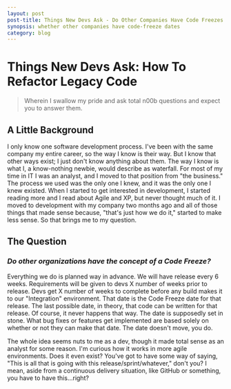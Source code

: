 ```yaml
---
layout: post
post-title: Things New Devs Ask - Do Other Companies Have Code Freezes
synopsis: whether other companies have code-freeze dates
category: blog
---      
```

        
# Things New Devs Ask: How To Refactor Legacy Code         
>Wherein I swallow my pride and ask total n00b questions and expect you to answer them.

## A Little Background

 I only know one software development process. I've been with the same company my entire career, so the way I know is their way. But I know that other ways exist; I just don't know anything about them. The way I know is what I, a know-nothing newbie, would describe as waterfall. For most of my time in IT I was an analyst, and I moved to that position from "the business." The process we used was the only one I knew, and it was the only one I knew existed. When I started to get interested in development, I started reading more and I read about Agile and XP, but never thought much of it. I moved to development with my company two months ago and all of those things that made sense because, "that's just how we do it," started to make less sense. So that brings me to my question.

## The Question

### _Do other organizations have the concept of a Code Freeze?_

Everything we do is planned way in advance. We will have release every 6 weeks. Requirements will be given to devs X number of weeks prior to release. Devs get X number of weeks to complete before any build makes it to our "Integration" environment. That date is the Code Freeze date for that release. The last possible date, in theory, that code can be written for that release. Of course, it never happens that way. The date is supposedly set in stone. What bug fixes or features get implemented are based solely on whether or not they can make that date. The date doesn't move, you do.

The whole idea seems nuts to me as a dev, though it made total sense as an analyst for some reason. I'm curious how it works in more agile environments. Does it even exist? You've got to have some way of saying, "This is all that is going with this release/sprint/whatever," don't you? I mean, aside from a continuous delivery situation, like GitHub or something, you have to have this...right?
